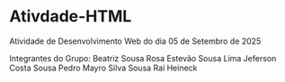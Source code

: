 # Ativdade-HTML
Atividade de Desenvolvimento Web do dia 05 de Setembro de 2025

Integrantes do Grupo:
   Beatriz Sousa Rosa
   Estevão Sousa Lima
   Jeferson Costa Sousa
   Pedro Mayro Silva Sousa 
   Raí Heineck
